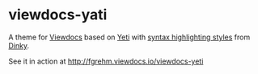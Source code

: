 # viewdocs-yati

A theme for [Viewdocs](http://viewdocs.io) based on [Yeti](http://bootswatch.com/yeti/)
with [syntax highlighting styles](https://github.com/broccolini/dinky/blob/master/stylesheets/pygment_trac.css)
from [Dinky](https://github.com/broccolini/dinky).

See it in action at http://fgrehm.viewdocs.io/viewdocs-yeti

